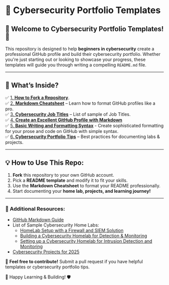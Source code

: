 # 🚀 Cybersecurity Portfolio Templates

## 📌 Welcome to Cybersecurity Portfolio Templates! 🎯

This repository is designed to help **beginners in cybersecurity** create a professional GitHub profile and build their cybersecurity portfolio. Whether you're just starting out or looking to showcase your progress, these templates will guide you through writing a compelling `README.md` file.

---

## 📂 What’s Inside?


✅ [1. **How to Fork a Repository**](fork-a-repo.md).<br />
✅ [2. **Markdown Cheatsheet**](https://www.geeksforgeeks.org/markdown-cheat-sheet-github/) – Learn how to format GitHub profiles like a pro. <br />
✅ [3. **Cybersecurity Job Titles**](3cyber-job-titles) – List of sample of Job Titles. <br />
✅ [4. **Create an Excellent GitHub Profile with Markdown**](https://learn.adafruit.com/excellent-github-profile) <br /> 
✅ [5. **Basic Writing and Formatting Syntax**](https://docs.github.com/en/get-started/writing-on-github/getting-started-with-writing-and-formatting-on-github/basic-writing-and-formatting-syntax) - Create sophisticated formatting for your prose and code on GitHub with simple syntax.<br />
✅ [6. **Cybersecurity Portfolio Tips**](6cyber-tips.md) – Best practices for documenting labs & projects.  <br />

<!-- ✅ **GitHub README Templates** – "About Me" sections tailored for cybersecurity learners. -->


---

## 💡 How to Use This Repo:

1. **Fork** this repository to your own GitHub account.  
2. Pick a **README template** and modify it to fit your skills.  
3. Use the **Markdown Cheatsheet** to format your README professionally.  
4. Start documenting your **home lab, projects, and learning journey!**  

---

### 🔗 Additional Resources:
- [GitHub Markdown Guide](https://www.markdownguide.org/)
- List of Sample Cybersecurity Home Labs:
  - [HomeLab Setup with a Firewall and SIEM Solution](https://github.com/shahnitav/HomeLab-Setup)
  - [Building a Cybersecurity Homelab for Detection & Monitoring](https://cyberwoxacademy.com/building-a-cybersecurity-homelab-for-detection-monitoring/)
  - [Setting up a Cybersecurity Homelab for Intrusion Detection and Monitoring](https://www.staticsquid.com/blog/setting-up-a-cybersecurity-homelab-for-intrusion-detection-and-monitoring)
- [Cybersecurity Projects for 2025](https://www.youtube.com/watch?v=76tvxUIRcrY)


📢 **Feel free to contribute!** Submit a pull request if you have helpful templates or cybersecurity portfolio tips. 

🚀 Happy Learning & Building! 🛡️
